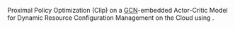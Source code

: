 Proximal Policy Optimization (Clip) on a [GCN](https://arxiv.org/abs/1609.02907v4)-embedded Actor-Critic Model for Dynamic Resource Configuration Management on the Cloud using .
